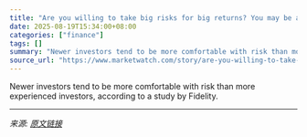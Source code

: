 ```yaml
---
title: "Are you willing to take big risks for big returns? You may be a newbie investor."
date: 2025-08-19T15:34:00+08:00
categories: ["finance"]
tags: []
summary: "Newer investors tend to be more comfortable with risk than more experienced investors, according to a study by Fidelity."
source_url: "https://www.marketwatch.com/story/are-you-willing-to-take-big-risks-for-big-returns-you-may-be-a-newbie-investor-b54fdd33?mod=mw_rss_topstories"
---
```


Newer investors tend to be more comfortable with risk than more experienced investors, according to a study by Fidelity.

---

*来源: [原文链接](https://www.marketwatch.com/story/are-you-willing-to-take-big-risks-for-big-returns-you-may-be-a-newbie-investor-b54fdd33?mod=mw_rss_topstories)*
